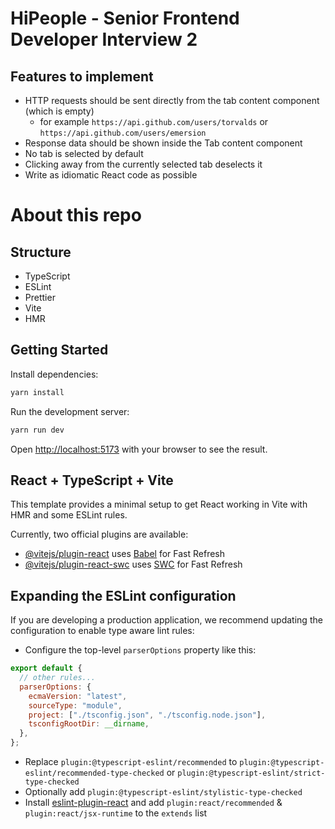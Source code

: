 # HiPeople - Senior Frontend Developer Interview 2

## Features to implement

- HTTP requests should be sent directly from the tab content component (which is empty)
  - for example `https://api.github.com/users/torvalds` or `https://api.github.com/users/emersion`
- Response data should be shown inside the Tab content component
- No tab is selected by default
- Clicking away from the currently selected tab deselects it
- Write as idiomatic React code as possible

# About this repo

## Structure

- TypeScript
- ESLint
- Prettier
- Vite
- HMR

## Getting Started

Install dependencies:

```bash
yarn install
```

Run the development server:

```bash
yarn run dev
```

Open [http://localhost:5173](http://localhost:5173) with your browser to see the result.

## React + TypeScript + Vite

This template provides a minimal setup to get React working in Vite with HMR and some ESLint rules.

Currently, two official plugins are available:

- [@vitejs/plugin-react](https://github.com/vitejs/vite-plugin-react/blob/main/packages/plugin-react/README.md) uses [Babel](https://babeljs.io/) for Fast Refresh
- [@vitejs/plugin-react-swc](https://github.com/vitejs/vite-plugin-react-swc) uses [SWC](https://swc.rs/) for Fast Refresh

## Expanding the ESLint configuration

If you are developing a production application, we recommend updating the configuration to enable type aware lint rules:

- Configure the top-level `parserOptions` property like this:

```js
export default {
  // other rules...
  parserOptions: {
    ecmaVersion: "latest",
    sourceType: "module",
    project: ["./tsconfig.json", "./tsconfig.node.json"],
    tsconfigRootDir: __dirname,
  },
};
```

- Replace `plugin:@typescript-eslint/recommended` to `plugin:@typescript-eslint/recommended-type-checked` or `plugin:@typescript-eslint/strict-type-checked`
- Optionally add `plugin:@typescript-eslint/stylistic-type-checked`
- Install [eslint-plugin-react](https://github.com/jsx-eslint/eslint-plugin-react) and add `plugin:react/recommended` & `plugin:react/jsx-runtime` to the `extends` list

